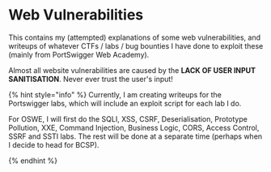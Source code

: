 # Web Vulnerabilities

This contains my (attempted) explanations of some web vulnerabilities, and writeups of whatever CTFs / labs / bug bounties I have done to exploit these (mainly from PortSwigger Web Academy).

Almost all website vulnerabilities are caused by the **LACK OF USER INPUT SANITISATION**. Never ever trust the user's input!

{% hint style="info" %}
Currently, I am creating writeups for the Portswigger labs, which will include an exploit script for each lab I do.

For OSWE, I will first do the SQLI, XSS, CSRF, Deserialisation, Prototype Pollution, XXE, Command Injection, Business Logic, CORS, Access Control, SSRF and SSTI labs. The rest will be done at a separate time (perhaps when I decide to head for BCSP).

{% endhint %}